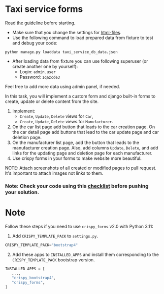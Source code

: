  # Taxi service forms

Read [the guideline](https://github.com/mate-academy/py-task-guideline/blob/main/README.md) before starting.
- Make sure that you change the settings for [html-files](https://github.com/mate-academy/py-task-guideline/blob/main/html_settings/README.MD).
- Use the following command to load prepared data from fixture to test and debug your code:
  
`python manage.py loaddata taxi_service_db_data.json`

- After loading data from fixture you can use following superuser (or create another one by yourself):
  - Login: `admin.user`
  - Password: `1qazcde3`

Feel free to add more data using admin panel, if needed.

In this task, you will implement a custom form and django built-in forms to create,
update or delete content from the site.

1. Implement:
    - `Create`, `Update`, `Delete` views for `Car`, 
    - `Create`, `Update`, `Delete` views for `Manufacturer`.
2. On the car list page add button that leads to the car creation page. On the car 
detail page add buttons that lead to the car update page and car deletion page.
3. On the manufacturer list page, add the button that leads to the manufacturer creation
page. Also, add columns `Update`, `Delete`, and add links for the updating page and 
deletion page for each manufacturer.
4. Use crispy forms in your forms to make website more beautiful.

NOTE: Attach screenshots of all created or modified pages to pull request. It's important to attach images not links to them.

### Note: Check your code using this [checklist](checklist.md) before pushing your solution.

# Note
Follow these steps if you need to use `crispy_forms` v2.0 with Python 3.11:

1. Add `CRISPY_TEMPLATE_PACK` to `settings.py`.

```python
CRISPY_TEMPLATE_PACK="bootstrap4"
```

2. Add these apps to `INSTALLED_APPS` and install them corresponding to the `CRISPY_TEMPLATE_PACK` bootstrap version.

```python
INSTALLED APPS = [
   ...,
   "crispy_bootstrap4",
   "crispy_forms",
]
```
